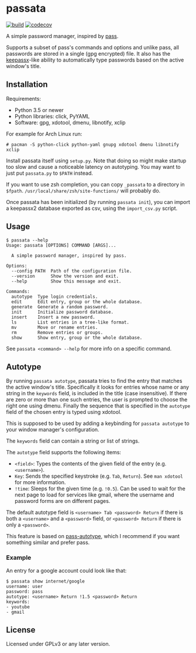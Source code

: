 # passata

[![build](https://travis-ci.org/forkbong/passata.svg?branch=master)](https://travis-ci.org/forkbong/passata)
[![codecov](https://codecov.io/gh/forkbong/passata/branch/master/graph/badge.svg)](https://codecov.io/gh/forkbong/passata)

A simple password manager, inspired by [pass].

Supports a subset of pass's commands and options and unlike pass, all
passwords are stored in a single (gpg encrypted) file. It also has the
[keepassx]-like ability to automatically type passwords based on the
active window's title.

## Installation

Requirements:

- Python 3.5 or newer
- Python libraries: click, PyYAML
- Software: gpg, xdotool, dmenu, libnotify, xclip

For example for Arch Linux run:

`# pacman -S python-click python-yaml gnupg xdotool dmenu libnotify
xclip`

Install passata itself using `setup.py`. Note that doing so might make
startup too slow and cause a noticeable latency on autotyping. You may
want to just put `passata.py` to `$PATH` instead.

If you want to use zsh completion, you can copy `_passata` to a
directory in `$fpath`. `/usr/local/share/zsh/site-functions/` will
probably do.

Once passata has been initialized (by running `passata init`), you can
import a keepassx2 database exported as csv, using the `import_csv.py`
script.

## Usage

    $ passata --help
    Usage: passata [OPTIONS] COMMAND [ARGS]...

      A simple password manager, inspired by pass.

    Options:
      --config PATH  Path of the configuration file.
      --version      Show the version and exit.
      --help         Show this message and exit.

    Commands:
      autotype  Type login credentials.
      edit      Edit entry, group or the whole database.
      generate  Generate a random password.
      init      Initialize password database.
      insert    Insert a new password.
      ls        List entries in a tree-like format.
      mv        Move or rename entries.
      rm        Remove entries or groups.
      show      Show entry, group or the whole database.

See `passata <command> --help` for more info on a specific command.

## Autotype

By running `passata autotype`, passata tries to find the entry that
matches the active window's title. Specifically it looks for entries
whose name or any string in the `keywords` field, is included in the
title (case insensitive). If there are zero or more than one such
entries, the user is prompted to choose the right one using dmenu.
Finally the sequence that is specified in the `autotype` field of the
chosen entry is typed using xdotool.

This is supposed to be used by adding a keybinding for `passata
autotype` to your window manager's configuration.

The `keywords` field can contain a string or list of strings.

The `autotype` field supports the following items:

- `<field>`: Types the contents of the given field of the entry (e.g.
  `<username>`).
- `Key`: Sends the specified keystroke (e.g. `Tab`, `Return`). See `man
  xdotool` for more information.
- `!time`: Sleeps for the given time (e.g. `!0.5`). Can be used to wait
  for the next page to load for services like gmail, where the username
  and password forms are on different pages.

The default autotype field is `<username> Tab <password> Return` if
there is both a `<username>` and a `<password>` field, or `<password>
Return` if there is only a `<password>`.

This feature is based on [pass-autotype], which I recommend if you want
something similar and prefer pass.

### Example

An entry for a google account could look like that:

    $ passata show internet/google
    username: user
    password: pass
    autotype: <username> Return !1.5 <password> Return
    keywords:
    - youtube
    - gmail

## License

Licensed under GPLv3 or any later version.

[pass]: https://www.passwordstore.org/
[keepassx]: https://www.keepassx.org/
[pass-autotype]: https://github.com/wosc/pass-autotype
